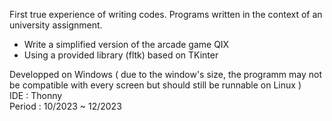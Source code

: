 First true experience of writing codes.
Programs written in the context of an university assignment.

- Write a simplified version of the arcade game QIX
- Using a provided library (fltk) based on TKinter

Developped on Windows ( due to the window's size, the programm may not be compatible with every screen but should still be runnable on Linux )<br>
IDE : Thonny<br>
Period : 10/2023 ~ 12/2023
